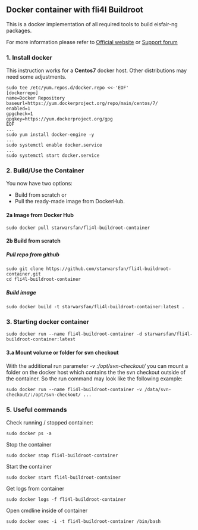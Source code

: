## Docker container with fli4l Buildroot
 
 This is a docker implementation of all required tools to build eisfair-ng packages.

 For more information please refer to [Official website](http://www.fli4l.de/) or [Support forum](https://forum.nettworks.org)

### 1. Install docker

 This instruction works for a <b>Centos7</b> docker host. Other distributions may need some adjustments.

```shell
sudo tee /etc/yum.repos.d/docker.repo <<-'EOF'
[dockerrepo]
name=Docker Repository
baseurl=https://yum.dockerproject.org/repo/main/centos/7/
enabled=1
gpgcheck=1
gpgkey=https://yum.dockerproject.org/gpg
EOF
...
sudo yum install docker-engine -y
...
sudo systemctl enable docker.service
...
sudo systemctl start docker.service
```

### 2. Build/Use the Container

You now have two options: 
- Build from scratch or 
- Pull the ready-made image from DockerHub. 

#### 2a Image from Docker Hub

```shell
sudo docker pull starwarsfan/fli4l-buildroot-container
```

#### 2b Build from scratch

##### Pull repo from github

```shell
sudo git clone https://github.com/starwarsfan/fli4l-buildroot-container.git
cd fli4l-buildroot-container
```

##### Build image

```shell
sudo docker build -t starwarsfan/fli4l-buildroot-container:latest .
```

### 3. Starting docker container

```shell
sudo docker run --name fli4l-buildroot-container -d starwarsfan/fli4l-buildroot-container:latest
```

#### 3.a Mount volume or folder for svn checkout

With the additional run parameter _-v <host-folder>:/opt/svn-checkout/_ you can mount a folder on the docker 
host which contains the the svn checkout outside of the container. So the run command may look like the following example:

```shell
sudo docker run --name fli4l-buildroot-container -v /data/svn-checkout/:/opt/svn-checkout/ ...
```

### 5. Useful commands

Check running / stopped container:

```shell
sudo docker ps -a
```

Stop the container

```shell
sudo docker stop fli4l-buildroot-container
```

Start the container

```shell
sudo docker start fli4l-buildroot-container
```

Get logs from container

```shell
sudo docker logs -f fli4l-buildroot-container
```

Open cmdline inside of container

```shell
sudo docker exec -i -t fli4l-buildroot-container /bin/bash
```
